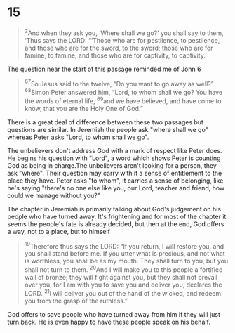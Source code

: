 # 15

>$^{2}$And when they ask you, ‘Where shall we go?’ you shall say to them, ‘Thus says the LORD:
  “‘Those who are for pestilence, to pestilence,
  and those who are for the sword, to the sword;
  those who are for famine, to famine,
  and those who are for captivity, to captivity.’

The question near the start of this passage reminded me of John 6

>$^{67}$So Jesus said to the twelve, “Do you want to go away as well?” $^{68}$Simon Peter answered him, “Lord, to whom shall we go? You have the words of eternal life, $^{69}$and we have believed, and have come to know, that you are the Holy One of God.”

There is a great deal of difference between these two passages but questions are similar. In Jeremiah the people ask "where shall we go" whereas Peter asks "Lord, to whom shall we go". 

The unbelievers don't address God with a mark of respect like Peter does. He begins his question with "Lord", a word which shows Peter is counting God as being in charge.The unbelievers aren't looking for a person, they ask "where".  Their question may carry with it a sense of entitlement to the place they have. Peter asks "to whom", it carries a sense of belonging, like he's saying "there's no one else like you, our Lord, teacher and friend, how could we manage without you?"

The chapter in Jeremiah is primarily talking about God's judgement on his people who have turned away.  It's frightening and for most of the chapter it seems the people's fate is already decided, but then at the end, God offers a way, not to a place, but to himself

>$^{19}$Therefore thus says the LORD:
  “If you return, I will restore you,
  and you shall stand before me.
  If you utter what is precious, and not what is worthless,
  you shall be as my mouth.
  They shall turn to you,
  but you shall not turn to them.
  $^{20}$And I will make you to this people
  a fortified wall of bronze;
  they will fight against you,
  but they shall not prevail over you,
  for I am with you
  to save you and deliver you,
  declares the LORD.
  $^{21}$I will deliver you out of the hand of the wicked,
  and redeem you from the grasp of the ruthless.”

God offers to save people who have turned away from him if they will just turn back. He is even happy to have these people speak on his behalf. 